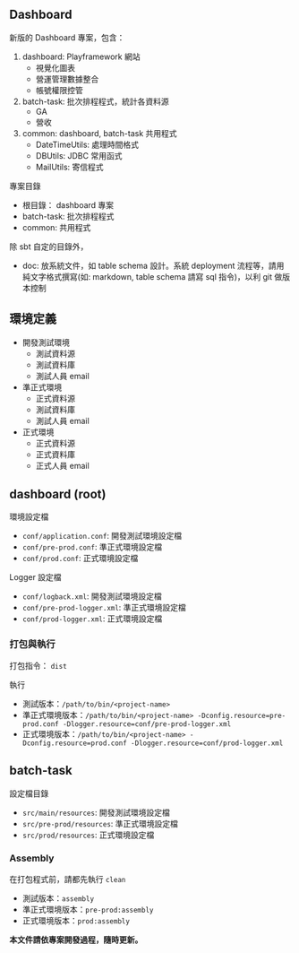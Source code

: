## Dashboard

新版的 Dashboard 專案，包含：

1. dashboard: Playframework 網站
    * 視覺化圖表
    * 營運管理數據整合
    * 帳號權限控管
2. batch-task: 批次排程程式，統計各資料源
    * GA
    * 營收
3. common: dashboard, batch-task 共用程式
    * DateTimeUtils: 處理時間格式
    * DBUtils: JDBC 常用函式
    * MailUtils: 寄信程式


專案目錄
* 根目錄： dashboard 專案
* batch-task: 批次排程程式
* common: 共用程式

除 sbt 自定的目錄外，
* doc: 放系統文件，如 table schema 設計。系統 deployment 流程等，請用純文字格式撰寫(如: markdown, table schema 請寫 sql 指令)，以利 git 做版本控制

## 環境定義
* 開發測試環境
    * 測試資料源
    * 測試資料庫
    * 測試人員 email
* 準正式環境
    * 正式資料源
    * 測試資料庫
    * 測試人員 email
* 正式環境
    * 正式資料源
    * 正式資料庫
    * 正式人員 email

## dashboard (root)

環境設定檔
* `conf/application.conf`: 開發測試環境設定檔
* `conf/pre-prod.conf`: 準正式環境設定檔
* `conf/prod.conf`: 正式環境設定檔

Logger 設定檔
* `conf/logback.xml`: 開發測試環境設定檔
* `conf/pre-prod-logger.xml`: 準正式環境設定檔
* `conf/prod-logger.xml`: 正式環境設定檔

### 打包與執行
打包指令： `dist`

執行
* 測試版本：`/path/to/bin/<project-name>`
* 準正式環境版本：`/path/to/bin/<project-name> -Dconfig.resource=pre-prod.conf -Dlogger.resource=conf/pre-prod-logger.xml`
* 正式環境版本：`/path/to/bin/<project-name> -Dconfig.resource=prod.conf -Dlogger.resource=conf/prod-logger.xml`


## batch-task
設定檔目錄
* `src/main/resources`: 開發測試環境設定檔
* `src/pre-prod/resources`: 準正式環境設定檔
* `src/prod/resources`: 正式環境設定檔

### Assembly

在打包程式前，請都先執行 `clean`

* 測試版本：`assembly`
* 準正式環境版本：`pre-prod:assembly`
* 正式環境版本：`prod:assembly`

**本文件請依專案開發過程，隨時更新。**